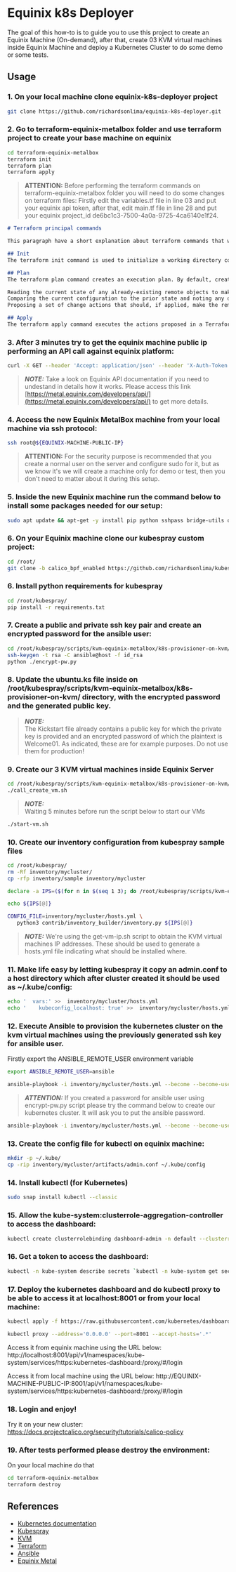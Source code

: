 # Equinix k8s Deployer

The goal of this how-to is to guide you to use this project to create an Equinix Machine (On-demand), after that, create 03 KVM virtual machines inside Equinix Machine and deploy a Kubernetes Cluster to do some demo or some tests.

## Usage

### 1. On your local machine clone equinix-k8s-deployer project 
```bash
git clone https://github.com/richardsonlima/equinix-k8s-deployer.git
```

### 2. Go to terraform-equinix-metalbox folder and use terraform project to create your base machine on equinix 
```bash
cd terraform-equinix-metalbox
terraform init
terraform plan 
terraform apply 
```

> **ATTENTION:**  Before performing the terraform commands on terraform-equinix-metalbox folder you will need to do some changes on terraform files: Firstly edit the variables.tf file in line 03 and put your equinix api token, after that, edit main.tf file in line 28 and put your equinix project_id de6bc1c3-7500-4a0a-9725-4ca6140e1f24.


```md
# Terraform principal commands 

This paragraph have a short explanation about terraform commands that we will need for your project.

## Init
The terraform init command is used to initialize a working directory containing Terraform configuration files. This is the first command that should be run after writing a new Terraform configuration or cloning an existing one from version control. It is safe to run this command multiple times.

## Plan
The terraform plan command creates an execution plan. By default, creating a plan consists of:

Reading the current state of any already-existing remote objects to make sure that the Terraform state is up-to-date.
Comparing the current configuration to the prior state and noting any differences.
Proposing a set of change actions that should, if applied, make the remote objects match the configuration.

## Apply
The terraform apply command executes the actions proposed in a Terraform plan.
```

### 3. After 3 minutes try to get the equinix machine public ip performing an API call against equinix platform:
```bash
curl -X GET --header 'Accept: application/json' --header 'X-Auth-Token: ${YOUR-API-TOKEN-HERE}' 'https://api.equinix.com/metal/v1/projects/de6bc1c3-7500-4a0a-9725-4ca6140e1f24/devices' | jq |grep address
```
> **_NOTE:_**  Take a look on Equinix API documentation if you need to undestand in details how it works.  Please access this link [https://metal.equinix.com/developers/api/](https://metal.equinix.com/developers/api/) to get more details.  

### 4. Access the new Equinix MetalBox machine from your local machine via ssh protocol:
```bash
ssh root@${EQUINIX-MACHINE-PUBLIC-IP}
```
> **ATTENTION:**  For the security purpose is recommended that you create a normal user on the server and configure sudo for it, but as we know it's we will create a machine only for demo or test, then you don't need to matter about it during this setup.

### 5. Inside the new Equinix machine run the command below to install some packages needed for our setup:
```bash
sudo apt update && apt-get -y install pip python sshpass bridge-utils qemu-kvm qemu virt-manager net-tools openssh-server mlocate libvirt-clients libvirt-daemon libvirt-daemon-driver-storage-zfs python3-libvirt virt-manager virtinst
```

### 6. On your Equinix machine clone our kubespray custom project: 
```bash
cd /root/
git clone -b calico_bpf_enabled https://github.com/richardsonlima/kubespray.git
```

### 6. Install python requirements for kubespray
```bash
cd /root/kubespray/
pip install -r requirements.txt
````

### 7. Create a public and private ssh key pair and create an encrypted password for the ansible user:
```bash
cd /root/kubespray/scripts/kvm-equinix-metalbox/k8s-provisioner-on-kvm/
ssh-keygen -t rsa -C ansible@host -f id_rsa
python ./encrypt-pw.py
```

### 8. Update the ubuntu.ks file inside on /root/kubespray/scripts/kvm-equinix-metalbox/k8s-provisioner-on-kvm/ directory, with the encrypted password and the generated public key. 

> **_NOTE:_**  
 The Kickstart file already 
contains a public key for which the private key is provided and an encrypted password of which the plaintext is Welcome01. As indicated, these are for example purposes. Do not use them for production!


### 9. Create our 3 KVM virtual machines inside Equinix Server
```bash
cd /root/kubespray/scripts/kvm-equinix-metalbox/k8s-provisioner-on-kvm/
./call_create_vm.sh 
```
> **_NOTE:_**  
 Waiting 5 minutes before run the script below to start our VMs 
```bash
./start-vm.sh
```

### 10. Create our inventory configuration from kubespray sample files
```bash
cd /root/kubespray/
rm -Rf inventory/mycluster/
cp -rfp inventory/sample inventory/mycluster
```
```bash
declare -a IPS=($(for n in $(seq 1 3); do /root/kubespray/scripts/kvm-equinix-metalbox/k8s-provisioner-on-kvm/get-vm-ip.sh node$n; done))
```
```bash
echo ${IPS[@]}
```
```bash
CONFIG_FILE=inventory/mycluster/hosts.yml \
   python3 contrib/inventory_builder/inventory.py ${IPS[@]}
```

> **_NOTE:_**  We're using the get-vm-ip.sh script to obtain the KVM virtual machines IP addresses. These should be used to generate a hosts.yml file indicating what should be installed where.


### 11. Make life easy by letting kubespray it copy an admin.conf to a host directory which after cluster created it should be used as ~/.kube/config:
```bash
echo '  vars:' >>  inventory/mycluster/hosts.yml
echo '    kubeconfig_localhost: true' >>  inventory/mycluster/hosts.yml
```

### 12. Execute Ansible to provision the kubernetes cluster on the kvm virtual machines using the previously generated ssh key for ansible user.


Firstly export the ANSIBLE_REMOTE_USER environment variable
```bash
export ANSIBLE_REMOTE_USER=ansible
```

```bash
ansible-playbook -i inventory/mycluster/hosts.yml --become --become-user=root cluster.yml --private-key=/root/kubespray/scripts/kvm-equinix-metalbox/k8s-provisioner-on-kvm/id_rsa
```

> **_ATTENTION:_** If you created a password for ansible user using encrypt-pw.py script please try the command below to create our kubernetes cluster. It will ask you to put the ansible password. 
```bash
ansible-playbook -i inventory/mycluster/hosts.yml --become --become-user=root cluster.yml --private-key=/root/kubespray/scripts/kvm-equinix-metalbox/k8s-provisioner-on-kvm/id_rsa --ask-pass
```

### 13. Create the config file for kubectl on equinix machine:
```bash
mkdir -p ~/.kube/
cp -rip inventory/mycluster/artifacts/admin.conf ~/.kube/config
```

### 14. Install kubectl (for Kubernetes)
```bash
sudo snap install kubectl --classic 
```

### 15. Allow the kube-system:clusterrole-aggregation-controller to access the dashboard:
```bash
kubectl create clusterrolebinding dashboard-admin -n default --clusterrole=cluster-admin --serviceaccount=kube-system:clusterrole-aggregation-controller
```

### 16. Get a token to access the dashboard:
```bash
kubectl -n kube-system describe secrets `kubectl -n kube-system get secrets | awk '/clusterrole-aggregation-controller/ {print $1}'` | awk '/token:/ {print $2}'
```

### 17. Deploy the kubernetes dashboard and do kubectl proxy to be able to access it at localhost:8001 or from your local machine:

```bash
kubectl apply -f https://raw.githubusercontent.com/kubernetes/dashboard/v2.3.1/aio/deploy/recommended.yaml

kubectl proxy --address='0.0.0.0' --port=8001 --accept-hosts='.*'
```

Access it from equinix machine using the URL below:
http://localhost:8001/api/v1/namespaces/kube-system/services/https:kubernetes-dashboard:/proxy/#/login

Access it from local machine using the URL below:
http://EQUINIX-MACHINE-PUBLIC-IP:8001/api/v1/namespaces/kube-system/services/https:kubernetes-dashboard:/proxy/#/login



### 18. Login and enjoy! 
Try it on your new cluster: https://docs.projectcalico.org/security/tutorials/calico-policy

### 19. After tests performed please destroy the environment:
On your local machine do that
```bash
cd terraform-equinix-metalbox
terraform destroy
```

## References

- [Kubernetes documentation](https://kubernetes.io/docs/home/)
- [Kubespray](https://kubernetes.io/docs/setup/production-environment/tools/kubespray/)
- [KVM](https://www.linux-kvm.org/page/Main_Page)
- [Terraform](https://www.terraform.io/)
- [Ansible](https://www.ansible.com/)
- [Equinix Metal](https://metal.equinix.com/developers/docs/deploy/on-demand/)